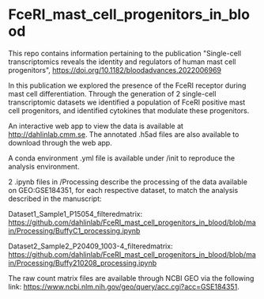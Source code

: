 # FceRI_mast_cell_progenitors_in_blood

This repo contains information pertaining to the publication "Single-cell transcriptomics reveals the identity and regulators of human mast cell progenitors", https://doi.org/10.1182/bloodadvances.2022006969

In this publication we explored the presence of the FceRI receptor during mast cell differentiation. Through the generation of 2 single-cell transcriptomic datasets we identified a population of FceRI positive mast cell progenitors, and identified cytokines that modulate these progenitors.

An interactive web app to view the data is available at http://dahlinlab.cmm.se. The annotated .h5ad files are also available to download through the web app.

A conda environment .yml file is available under /init to reproduce the analysis environment.

2 .ipynb files in /Processing describe the processing of the data available on GEO:GSE184351, for each respective dataset, to match the analysis described in the manuscript:

Dataset1_Sample1_P15054_filteredmatrix: https://github.com/dahlinlab/FceRI_mast_cell_progenitors_in_blood/blob/main/Processing/BuffyC1_processing.ipynb

Dataset2_Sample2_P20409_1003-4_filteredmatrix: https://github.com/dahlinlab/FceRI_mast_cell_progenitors_in_blood/blob/main/Processing/Buffy210208_processing.ipynb

The raw count matrix files are available through NCBI GEO via the following link: https://www.ncbi.nlm.nih.gov/geo/query/acc.cgi?acc=GSE184351.
